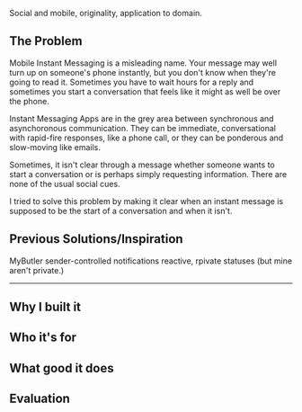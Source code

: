 
Social and mobile, originality, application to domain.

## The Problem
Mobile Instant Messaging is a misleading name. Your message may well turn up on someone's phone instantly, but you don't know when they're going to read it. Sometimes you have to wait hours for a reply and sometimes you start a conversation that feels like it might as well be over the phone. 

Instant Messaging Apps are in the grey area between synchronous and asynchoronous communication. They can be immediate, conversational with rapid-fire responses, like a phone call, or they can be ponderous and slow-moving like emails. 

Sometimes, it isn't clear through a message whether someone wants to start a conversation or is perhaps simply requesting information. There are none of the usual social cues. 

I tried to solve this problem by making it clear when an instant message is supposed to be the start of a conversation and when it isn't.

## Previous Solutions/Inspiration
MyButler
sender-controlled notifications
reactive, rpivate statuses (but mine aren't private.)


------


## Why I built it

## Who it's for

## What good it does

## Evaluation